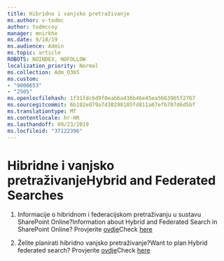 ```yaml
---
title: Hibridno i vanjsko pretraživanje
ms.author: v-todmc
author: todmccoy
manager: mnirkhe
ms.date: 9/18/19
ms.audience: Admin
ms.topic: article
ROBOTS: NOINDEX, NOFOLLOW
localization_priority: Normal
ms.collection: Adm_O365
ms.custom:
- "9000653"
- "2505"
ms.openlocfilehash: 1f31fdc6d9f0eab6a436b46e45ea5663965f2767
ms.sourcegitcommit: 6b102e079a7d30298105fd811a67efb707d6d5bf
ms.translationtype: MT
ms.contentlocale: hr-HR
ms.lasthandoff: 09/23/2019
ms.locfileid: "37122396"
---
```

# <a name="hybrid-and-federated-searches"></a><span data-ttu-id="b7eb0-102">Hibridne i vanjsko pretraživanje</span><span class="sxs-lookup"><span data-stu-id="b7eb0-102">Hybrid and Federated Searches</span></span> 

1. <span data-ttu-id="b7eb0-103">Informacije o hibridnom i federacijskom pretraživanju u sustavu SharePoint Online?</span><span class="sxs-lookup"><span data-stu-id="b7eb0-103">Information about Hybrid and Federated Search in SharePoint Online?</span></span>
    <span data-ttu-id="b7eb0-104">Provjerite [ovdje](https://docs.microsoft.com/sharepoint/hybrid/hybrid-search-in-sharepoint)</span><span class="sxs-lookup"><span data-stu-id="b7eb0-104">Check [here](https://docs.microsoft.com/sharepoint/hybrid/hybrid-search-in-sharepoint)</span></span>

2. <span data-ttu-id="b7eb0-105">Želite planirati hibridno vanjsko pretraživanje?</span><span class="sxs-lookup"><span data-stu-id="b7eb0-105">Want to plan Hybrid federated search?</span></span>
    <span data-ttu-id="b7eb0-106">Provjerite [ovdje](https://docs.microsoft.com/sharepoint/hybrid/plan-hybrid-federated-search)</span><span class="sxs-lookup"><span data-stu-id="b7eb0-106">Check [here](https://docs.microsoft.com/sharepoint/hybrid/plan-hybrid-federated-search)</span></span>
